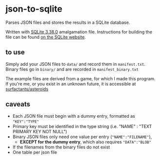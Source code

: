 # json-to-sqlite
Parses JSON files and stores the results in a SQLite database.

Written with [SQLite 3.38.0](https://github.com/sqlite/sqlite/releases/tag/version-3.38.0) amalgamation file. Instructions for building the file can be found [on the SQLite website](https://www.sqlite.org/draft/amalgamation.html).

## to use

Simply add your JSON files to `data/` and record them in `manifest.txt`. Binary files go in `binary/` and are recorded in `manifest_binary.txt`

The example files are derived from a game, for which I made this program. If you're me, or you exist in an unknown future, it is accessible at [surfactants/asteroids](https://github.com/surfactants/asteroids)

## caveats

- Each JSON file must begin with a dummy entry, formatted as `"KEY":"TYPE"`
- Primary key must be identified in the type string (i.e. "NAME" : "TEXT PRIMARY KEY NOT NULL")
- Binary JSON files only need one value per entry (`"NAME":"FILENAME"`),
  - **EXCEPT for the dummy entry**, which also requires `"DATA":"BLOB"`
- If the filenames from the binary files do not exist
- One table per json file
